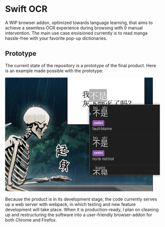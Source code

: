 # Swift OCR

A WIP browser addon, optimized towards language learning, that aims to achieve a seamless OCR experience during browsing with 0 manual intervention. The main use case envisioned currently is to read manga hassle-free with your favorite pop-up dictionaries.

## Prototype

The current state of the repository is a prototype of the final product. Here is an example made possible with the prototype:

![Demo](screenshots/demo.png)

Because the product is in its development stage, the code currently serves up a web server with webpack, in which testing and new feature development will take place. When it is production-ready, I plan on cleaning up and restructuring the software into a user-friendly browser-addon for both Chrome and Firefox.

